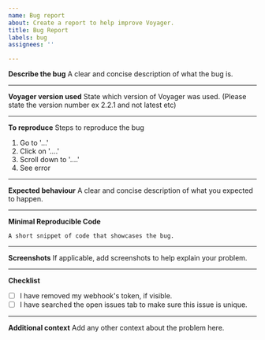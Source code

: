 ```yaml
---
name: Bug report
about: Create a report to help improve Voyager.
title: Bug Report
labels: bug
assignees: ''

---
```


**Describe the bug**
A clear and concise description of what the bug is.

---

**Voyager version used**
State which version of Voyager was used. (Please state the version number ex 2.2.1 and not latest etc)

---

**To reproduce**
Steps to reproduce the bug
1. Go to '...'
2. Click on '....'
3. Scroll down to '....'
4. See error

---

**Expected behaviour**
A clear and concise description of what you expected to happen.

---

**Minimal Reproducible Code**
```
A short snippet of code that showcases the bug.
```

---

**Screenshots**
If applicable, add screenshots to help explain your problem.

---

**Checklist**
- [ ] I have removed my webhook's token, if visible.
- [ ] I have searched the open issues tab to make sure this issue is unique.

---

**Additional context** 
Add any other context about the problem here.
